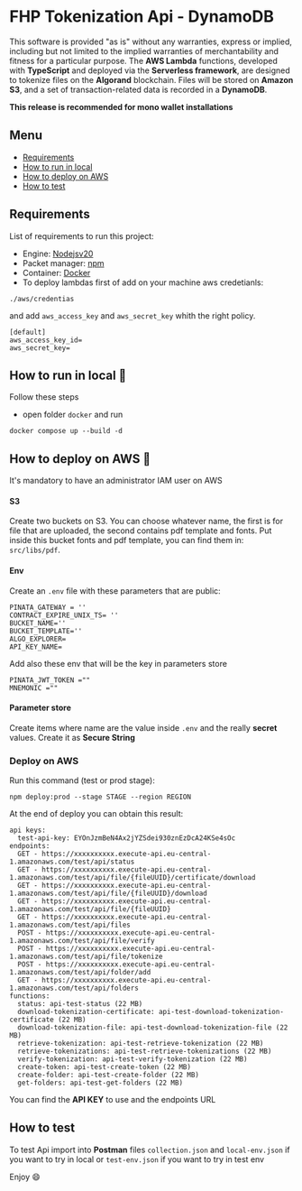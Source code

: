 # FHP Tokenization Api - DynamoDB

This software is provided "as is" without any warranties, express or implied, including but not limited to the implied warranties of merchantability and fitness for a particular purpose. The **AWS Lambda** functions, developed with **TypeScript** and deployed via the **Serverless framework**, are designed to tokenize files on the **Algorand** blockchain.
Files will be stored on **Amazon S3**, and a set of transaction-related data is recorded in a **DynamoDB**.

**This release is recommended for mono wallet installations**

## Menu

- [Requirements](#requirements)
- [How to run in local](#how-to-run-in-local-rocket)
- [How to deploy on AWS](#how-to-deploy-on-aws-rocket)
- [How to test](#how-to-test)

## Requirements

List of requirements to run this project:

- Engine: [Nodejsv20](https://nodejs.org/en)
- Packet manager: [npm](https://www.npmjs.com/)
- Container: [Docker](https://www.docker.com/products/docker-desktop/)
- To deploy lambdas first of add on your machine aws credetianls:

```
./aws/credentias
```

and add `aws_access_key` and `aws_secret_key` whith the right policy.

```
[default]
aws_access_key_id=
aws_secret_key=
```

## How to run in local :rocket:

Follow these steps

- open folder `docker` and run

```
docker compose up --build -d
```

## How to deploy on AWS :rocket:

It's mandatory to have an administrator IAM user on AWS

#### S3

Create two buckets on S3.
You can choose whatever name, the first is for file that are uploaded, the second contains pdf template and fonts.
Put inside this bucket fonts and pdf template, you can find them in: `src/libs/pdf`.

#### Env

Create an `.env` file with these parameters that are public:

```
PINATA_GATEWAY = ''
CONTRACT_EXPIRE_UNIX_TS= ''
BUCKET_NAME=''
BUCKET_TEMPLATE=''
ALGO_EXPLORER=
API_KEY_NAME=
```

Add also these env that will be the key in parameters store

```
PINATA_JWT_TOKEN =""
MNEMONIC =""
```

#### Parameter store

Create items where name are the value inside `.env` and the really **secret** values.
Create it as **Secure String**

### Deploy on AWS

Run this command (test or prod stage):

```
npm deploy:prod --stage STAGE --region REGION
```

At the end of deploy you can obtain this result:

```
api keys:
  test-api-key: EYOnJzmBeN4Ax2jYZSdei930znEzDcA24KSe4sOc
endpoints:
  GET - https://xxxxxxxxxx.execute-api.eu-central-1.amazonaws.com/test/api/status
  GET - https://xxxxxxxxxx.execute-api.eu-central-1.amazonaws.com/test/api/file/{fileUUID}/certificate/download
  GET - https://xxxxxxxxxx.execute-api.eu-central-1.amazonaws.com/test/api/file/{fileUUID}/download
  GET - https://xxxxxxxxxx.execute-api.eu-central-1.amazonaws.com/test/api/file/{fileUUID}
  GET - https://xxxxxxxxxx.execute-api.eu-central-1.amazonaws.com/test/api/files
  POST - https://xxxxxxxxxx.execute-api.eu-central-1.amazonaws.com/test/api/file/verify
  POST - https://xxxxxxxxxx.execute-api.eu-central-1.amazonaws.com/test/api/file/tokenize
  POST - https://xxxxxxxxxx.execute-api.eu-central-1.amazonaws.com/test/api/folder/add
  GET - https://xxxxxxxxxx.execute-api.eu-central-1.amazonaws.com/test/api/folders
functions:
  status: api-test-status (22 MB)
  download-tokenization-certificate: api-test-download-tokenization-certificate (22 MB)
  download-tokenization-file: api-test-download-tokenization-file (22 MB)
  retrieve-tokenization: api-test-retrieve-tokenization (22 MB)
  retrieve-tokenizations: api-test-retrieve-tokenizations (22 MB)
  verify-tokenization: api-test-verify-tokenization (22 MB)
  create-token: api-test-create-token (22 MB)
  create-folder: api-test-create-folder (22 MB)
  get-folders: api-test-get-folders (22 MB)
```

You can find the **API KEY** to use and the endpoints URL

## How to test

To test Api import into **Postman** files `collection.json` and `local-env.json` if you want to try in local or `test-env.json` if you want to try in test env

Enjoy :smile:
